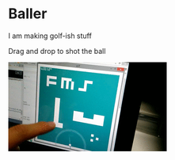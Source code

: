 Baller
======

I am making golf-ish stuff

Drag and drop to shot the ball

![Golf-ish](Golf-ish.gif)